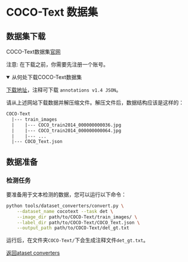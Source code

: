 # COCO-Text 数据集

## 数据集下载

COCO-Text数据集[官网](https://rrc.cvc.uab.es/?ch=5)

注意: 在下载之前，你需要先注册一个账号。

<details open markdown>
<summary>从何处下载COCO-Text数据集</summary>

[下载地址](https://rrc.cvc.uab.es/?ch=5&com=downloads)，注释可下载 `annotations v1.4 JSON`。

</details>

请从上述网站下载数据并解压缩文件。解压文件后，数据结构应该是这样的：

```txt
COCO-Text
  |--- train_images
  |    |--- COCO_train2014_000000000036.jpg
  |    |--- COCO_train2014_000000000064.jpg
  |    |--- ...
  |--- COCO_Text.json
```

## 数据准备

### 检测任务

要准备用于文本检测的数据，您可以运行以下命令：

```bash
python tools/dataset_converters/convert.py \
    --dataset_name cocotext --task det \
    --image_dir path/to/COCO-Text/train_images/ \
    --label_dir path/to/COCO-Text/COCO_Text.json \
    --output_path path/to/COCO-Text/det_gt.txt
```

运行后，在文件夹`COCO-Text/`下会生成注释文件`det_gt.txt`。

[返回ataset converters](converters.md)
